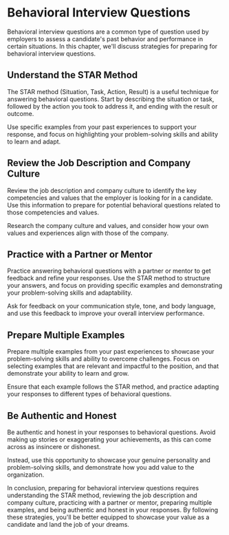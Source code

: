 Behavioral Interview Questions
===================================================================================

Behavioral interview questions are a common type of question used by employers to assess a candidate's past behavior and performance in certain situations. In this chapter, we'll discuss strategies for preparing for behavioral interview questions.

Understand the STAR Method
--------------------------

The STAR method (Situation, Task, Action, Result) is a useful technique for answering behavioral questions. Start by describing the situation or task, followed by the action you took to address it, and ending with the result or outcome.

Use specific examples from your past experiences to support your response, and focus on highlighting your problem-solving skills and ability to learn and adapt.

Review the Job Description and Company Culture
----------------------------------------------

Review the job description and company culture to identify the key competencies and values that the employer is looking for in a candidate. Use this information to prepare for potential behavioral questions related to those competencies and values.

Research the company culture and values, and consider how your own values and experiences align with those of the company.

Practice with a Partner or Mentor
---------------------------------

Practice answering behavioral questions with a partner or mentor to get feedback and refine your responses. Use the STAR method to structure your answers, and focus on providing specific examples and demonstrating your problem-solving skills and adaptability.

Ask for feedback on your communication style, tone, and body language, and use this feedback to improve your overall interview performance.

Prepare Multiple Examples
-------------------------

Prepare multiple examples from your past experiences to showcase your problem-solving skills and ability to overcome challenges. Focus on selecting examples that are relevant and impactful to the position, and that demonstrate your ability to learn and grow.

Ensure that each example follows the STAR method, and practice adapting your responses to different types of behavioral questions.

Be Authentic and Honest
-----------------------

Be authentic and honest in your responses to behavioral questions. Avoid making up stories or exaggerating your achievements, as this can come across as insincere or dishonest.

Instead, use this opportunity to showcase your genuine personality and problem-solving skills, and demonstrate how you add value to the organization.

In conclusion, preparing for behavioral interview questions requires understanding the STAR method, reviewing the job description and company culture, practicing with a partner or mentor, preparing multiple examples, and being authentic and honest in your responses. By following these strategies, you'll be better equipped to showcase your value as a candidate and land the job of your dreams.
